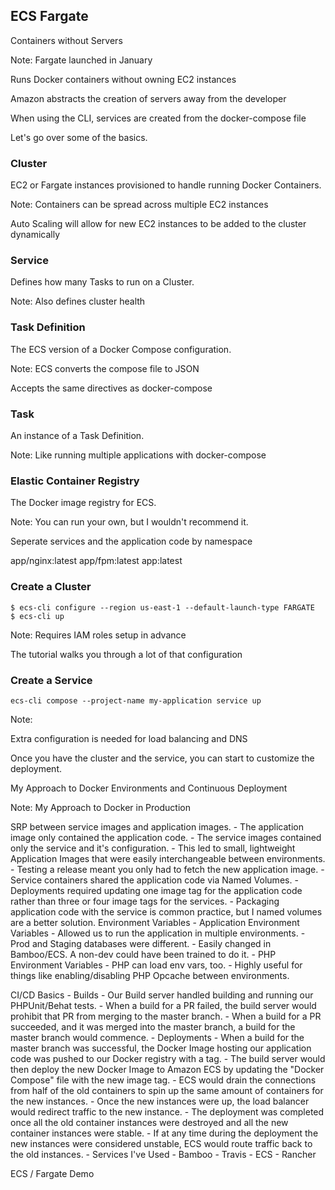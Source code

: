 ## ECS Fargate

Containers without Servers

Note:
Fargate launched in January

Runs Docker containers without owning EC2 instances

Amazon abstracts the creation of servers away from the developer

When using the CLI, services are created from the docker-compose file

Let's go over some of the basics.



### Cluster
EC2 or Fargate instances provisioned to handle running Docker Containers.

Note:
Containers can be spread across multiple EC2 instances

Auto Scaling will allow for new EC2 instances to be added to the cluster dynamically



### Service
Defines how many Tasks to run on a Cluster.

Note:
Also defines cluster health



### Task Definition
The ECS version of a Docker Compose configuration.

Note:
ECS converts the compose file to JSON

Accepts the same directives as docker-compose



### Task
An instance of a Task Definition.

Note:
Like running multiple applications with docker-compose



### Elastic Container Registry

The Docker image registry for ECS.

Note:
You can run your own, but I wouldn't recommend it.

Seperate services and the application code by namespace

app/nginx:latest
app/fpm:latest
app:latest



### Create a Cluster

```
$ ecs-cli configure --region us-east-1 --default-launch-type FARGATE
$ ecs-cli up
```

Note:
Requires IAM roles setup in advance

The tutorial walks you through a lot of that configuration



### Create a Service
```
ecs-cli compose --project-name my-application service up
```

Note:

Extra configuration is needed for load balancing and DNS

Once you have the cluster and the service, you can start to customize the deployment.



My Approach to Docker Environments and Continuous Deployment

Note:
My Approach to Docker in Production

SRP between service images and application images.
	- The application image only contained the application code.
	- The service images contained only the service and it's configuration.
	- This led to small, lightweight Application Images that were easily interchangeable between environments.
	- Testing a release meant you only had to fetch the new application image.
	- Service containers shared the application code via Named Volumes.
	- Deployments required updating one image tag for the application code rather than three or four image tags for the services.
	- Packaging application code with the service is common practice, but I named volumes are a better solution.
Environment Variables
	- Application Environment Variables
		- Allowed us to run the application in multiple environments.
			- Prod and Staging databases were different.
		- Easily changed in Bamboo/ECS.  A non-dev could have been trained to do it.
	- PHP Environment Variables
		- PHP can load env vars, too.
		- Highly useful for things like enabling/disabling PHP Opcache between environments.

CI/CD Basics
	- Builds
		- Our Build server handled building and running our PHPUnit/Behat tests.
		- When a build for a PR failed, the build server would prohibit that PR from merging to the master branch.
		- When a build for a PR succeeded, and it was merged into the master branch, a build for the master branch would commence.
	- Deployments
		- When a build for the master branch was successful, the Docker Image hosting our application code was pushed to our Docker registry with a tag.
		- The build server would then deploy the new Docker Image to Amazon ECS by updating the "Docker Compose" file with the new image tag.
		- ECS would drain the connections from half of the old containers to spin up the same amount of containers for the new instances.
		- Once the new instances were up, the load balancer would redirect traffic to the new instance.
		- The deployment was completed once all the old container instances were destroyed and all the new container instances were stable.
		- If at any time during the deployment the new instances were considered unstable, ECS would route traffic back to the old instances.
	- Services I've Used
		- Bamboo
		- Travis
		- ECS
		- Rancher



ECS / Fargate Demo

